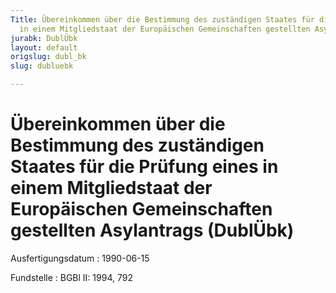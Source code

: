 ```yaml
---
Title: Übereinkommen über die Bestimmung des zuständigen Staates für die Prüfung eines
  in einem Mitgliedstaat der Europäischen Gemeinschaften gestellten Asylantrags
jurabk: DublÜbk
layout: default
origslug: dubl_bk
slug: dubluebk

---
```


# Übereinkommen über die Bestimmung des zuständigen Staates für die Prüfung eines in einem Mitgliedstaat der Europäischen Gemeinschaften gestellten Asylantrags (DublÜbk)

Ausfertigungsdatum
:   1990-06-15

Fundstelle
:   BGBl II: 1994, 792

